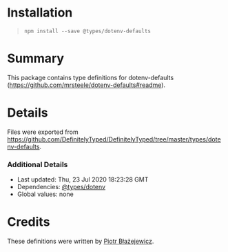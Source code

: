 # Installation
> `npm install --save @types/dotenv-defaults`

# Summary
This package contains type definitions for dotenv-defaults (https://github.com/mrsteele/dotenv-defaults#readme).

# Details
Files were exported from https://github.com/DefinitelyTyped/DefinitelyTyped/tree/master/types/dotenv-defaults.

### Additional Details
 * Last updated: Thu, 23 Jul 2020 18:23:28 GMT
 * Dependencies: [@types/dotenv](https://npmjs.com/package/@types/dotenv)
 * Global values: none

# Credits
These definitions were written by [Piotr Błażejewicz](https://github.com/peterblazejewicz).
